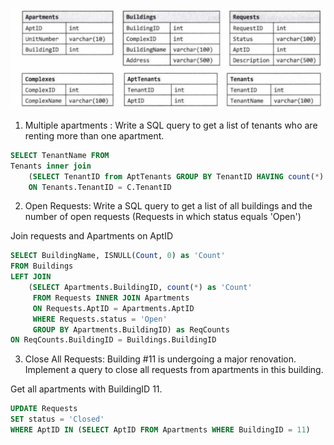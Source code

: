 ![](table.png)


1. Multiple apartments : Write a SQL query to get a list of tenants who are renting more than one apartment.

```sql
SELECT TenantName FROM
Tenants inner join 
    (SELECT TenantID from AptTenants GROUP BY TenantID HAVING count(*) > 1) AS C 
    ON Tenants.TenantID = C.TenantID
```

2. Open Requests: Write a SQL query to get a list of all buildings and the number of open requests (Requests in which status equals 'Open')

Join requests and Apartments on AptID

```sql
SELECT BuildingName, ISNULL(Count, 0) as 'Count'
FROM Buildings
LEFT JOIN
    (SELECT Apartments.BuildingID, count(*) as 'Count'
     FROM Requests INNER JOIN Apartments
     ON Requests.AptID = Apartments.AptID
     WHERE Requests.status = 'Open'
     GROUP BY Apartments.BuildingID) as ReqCounts
ON ReqCounts.BuildingID = Buildings.BuildingID
```

3. Close All Requests: Building #11 is undergoing a major renovation. Implement a query to close all requests from apartments in this building.

Get all apartments with BuildingID 11.

```sql
UPDATE Requests
SET status = 'Closed'
WHERE AptID IN (SELECT AptID FROM Apartments WHERE BuildingID = 11)
```